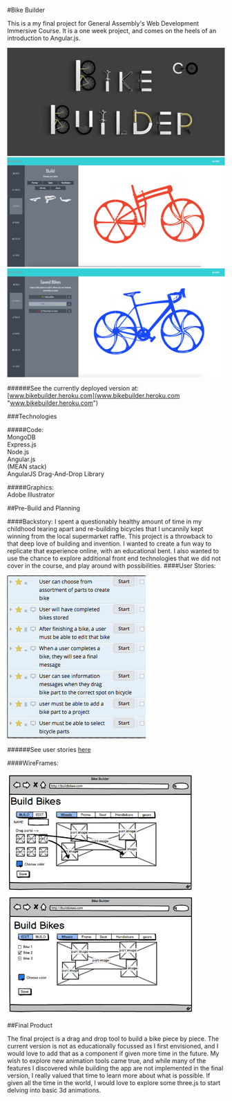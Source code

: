 #Bike Builder

This is a my final project for General Assembly's Web Development Immersive Course. It is a one week project, and comes on the heels of an introduction to Angular.js.

![Home](./public/images/homeScreenShot.png?raw=true "User Stories")
![Bike Building](./public/images/builderScreenShot.png?raw=true "User Stories")
![Bike Building](./public/images/builtScreenShot.png?raw=true "User Stories")


######See the currently deployed version at: [www.bikebuilder.heroku.com](www.bikebuilder.heroku.com  "www.bikebuilder.heroku.com")


###Technologies

#####Code:  
	MongoDB  
	Express.js  
	Node.js  
	Angular.js  
	(MEAN stack)  
	AngularJS Drag-And-Drop Library

#####Graphics:  
	Adobe Illustrator

##Pre-Build and Planning


####Backstory:
I spent a questionably healthy amount of time in my childhood tearing apart and re-building bicycles that I uncannily kept winning from the local supermarket raffle. This project is a throwback to that deep love of building and invention. I wanted to create a fun way to replicate that experience online, with an educational bent. I also wanted to use the chance to explore additional front end technologies that we did not cover in the course, and play around with possibilities. 
####User Stories:

![User Stories](./public/images/userStories.png?raw=true "User Stories")



######See user stories [here](https://www.pivotaltracker.com/n/projects/1650761 "https://www.pivotaltracker.com/n/projects/1650761")

####WireFrames: 


![Wireframes](./public/images/balsamiq1.png?raw=true "Wireframe")
![Wireframes](./public/images/balsamiq2.png?raw=true "Wireframe")



##Final Product

The final project is a drag and drop tool to build a bike piece by piece. The current version is not as educationally focussed as I first envisioned, and I would love to add that as a component if given more time in the future. My wish to explore new animation tools came true, and while many of the features I discovered while building the app are not implemented in the final version, I really valued that time to learn more about what is possible. If given all the time in the world, I would love to explore some three.js to start delving into basic 3d animations. 
